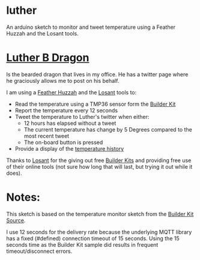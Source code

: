 # luther

An arduino sketch to monitor and tweet temperature using a Feather Huzzah and the Losant tools.

# [Luther B Dragon](https://twitter.com/lutherbdragon)

Is the bearded dragon that lives in my office. He has a twitter page where he graciously allows me to post on his behalf.

I am using a [Feather Huzzah](https://www.adafruit.com/product/2821) and the [Losant](https://www.losant.com/iot-platform) tools to:
* Read the temperature using a TMP36 sensor form the [Builder Kit](https://store.losant.com/products/losant-builder-kit)
* Report the temperature every 12 seconds
* Tweet the temperature to Luther's twitter when either:
  * 12 hours has elapsed without a tweet
  * The current temperature has change by 5 Degrees compared to the most recent tweet
  * The on-board button is pressed
* Provide a display of the [temperature history](https://app.losant.com/#/dashboards/572d0ee088a6f20100df2900)

Thanks to [Losant](https://www.losant.com) for the giving out free [Builder Kits](https://store.losant.com/products/losant-builder-kit) and providing free use of their online tools (not sure how long that will last, but trying it out while it does).

# Notes:

This sketch is based on the temperature monitor sketch from the [Builder Kit Source](https://github.com/butchhoward/losant-kit-builder).

I use 12 seconds for the delivery rate because the underlying MQTT library has a fixed (#defined) connection timeout of 15 seconds. Using the 15 seconds time as the Builder Kit sample did results in frequent timeout/disconnect errors.
